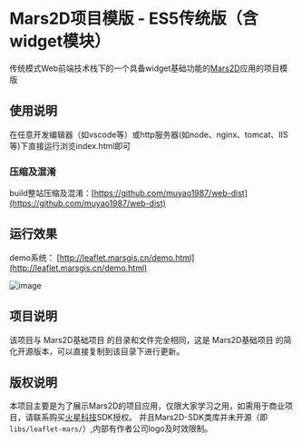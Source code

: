 # Mars2D项目模版 - ES5传统版（含widget模块）
   传统模式Web前端技术栈下的一个具备widget基础功能的[Mars2D](http://leaflet.marsgis.cn)应用的项目模版
 
 
## 使用说明
 在任意开发编辑器（如vscode等）或http服务器(如node、nginx、tomcat、IIS等)下直接运行浏览index.html即可

### 压缩及混淆
 build整站压缩及混淆：[https://github.com/muyao1987/web-dist](https://github.com/muyao1987/web-dist)


## 运行效果
 demo系统： [http://leaflet.marsgis.cn/demo.html](http://leaflet.marsgis.cn/demo.html)

 ![image](http://leaflet.marsgis.cn/docs/img/project/1.jpg)
 
 
## 项目说明
 该项目与 Mars2D基础项目 的目录和文件完全相同，这是 Mars2D基础项目 的简化开源版本，可以直接复制到该目录下进行更新。

 
 
## 版权说明
 本项目主要是为了展示Mars2D的项目应用，仅限大家学习之用，如需用于商业项目，请联系购买[火星科技](http://leaflet.marsgis.cn)SDK授权。
 并且Mars2D-SDK类库并未开源（即`libs/leaflet-mars/`）,内部有作者公司logo及时效限制。